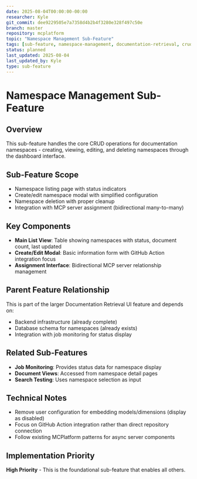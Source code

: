 ```yaml
---
date: 2025-08-04T00:00:00-00:00
researcher: Kyle
git_commit: dee9229505e7a7358d4b2b4f3280e328f497c50e
branch: master
repository: mcplatform
topic: "Namespace Management Sub-Feature"
tags: [sub-feature, namespace-management, documentation-retrieval, crud-operations]
status: planned
last_updated: 2025-08-04
last_updated_by: Kyle
type: sub-feature
---
```


# Namespace Management Sub-Feature

## Overview
This sub-feature handles the core CRUD operations for documentation namespaces - creating, viewing, editing, and deleting namespaces through the dashboard interface.

## Sub-Feature Scope
- Namespace listing page with status indicators
- Create/edit namespace modal with simplified configuration
- Namespace deletion with proper cleanup
- Integration with MCP server assignment (bidirectional many-to-many)

## Key Components
- **Main List View**: Table showing namespaces with status, document count, last updated
- **Create/Edit Modal**: Basic information form with GitHub Action integration focus
- **Assignment Interface**: Bidirectional MCP server relationship management

## Parent Feature Relationship
This is part of the larger Documentation Retrieval UI feature and depends on:
- Backend infrastructure (already complete)
- Database schema for namespaces (already exists)
- Integration with job monitoring for status display

## Related Sub-Features
- **Job Monitoring**: Provides status data for namespace display
- **Document Views**: Accessed from namespace detail pages
- **Search Testing**: Uses namespace selection as input

## Technical Notes
- Remove user configuration for embedding models/dimensions (display as disabled)
- Focus on GitHub Action integration rather than direct repository connection
- Follow existing MCPlatform patterns for async server components

## Implementation Priority
**High Priority** - This is the foundational sub-feature that enables all others.